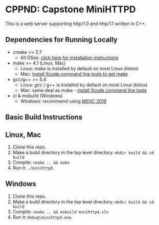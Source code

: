# CPPND: Capstone MiniHTTPD

This is a web server supporting http/1.0 and http/1.1 written in C++.

## Dependencies for Running Locally
* cmake >= 3.7
  * All OSes: [click here for installation instructions](https://cmake.org/install/)
* make >= 4.1 (Linux, Mac) 
  * Linux: make is installed by default on most Linux distros
  * Mac: [install Xcode command line tools to get make](https://developer.apple.com/xcode/features/)
* gcc/g++ >= 5.4
  * Linux: gcc / g++ is installed by default on most Linux distros
  * Mac: same deal as make - [install Xcode command line tools](https://developer.apple.com/xcode/features/)
* cl & msbuild (Windows)
  * Windows: recommend using [MSVC 2019](https://visualstudio.microsoft.com/downloads/#build-tools-for-visual-studio-2019)

## Basic Build Instructions

## Linux, Mac
1. Clone this repo.
2. Make a build directory in the top level directory: `mkdir build && cd build`
3. Compile: `cmake .. && make`
4. Run it: `./minihttpd`.

## Windows
1. Clone this repo.
2. Make a build directory in the top level directory: `mkdir build && cd build`
3. Compile: `cmake .. && msbuild minihttpd.sln`
4. Run it: `Debug\minihttpd.exe`.
